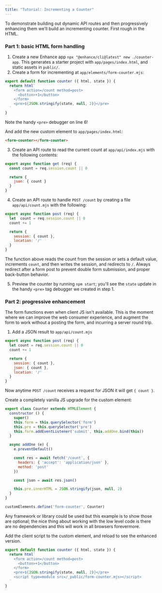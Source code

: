 ```yaml
---
title: "Tutorial: Incrementing a Counter"
---
```


To demonstrate building out dynamic API routes and then progressively enhancing them we'll build an incrementing counter. First rough in the HTML.

### Part 1: basic HTML form handling

1. Create a new Enhance app `npx "@enhance/cli@latest" new ./counter-app`. This generates a starter project with `app/pages/index.html`, and static assets in `public/`.
2. Create a form for incrementing at `app/elements/form-counter.mjs`:

<doc-code filename="app/elements/form-counter.mjs" numbered>

```javascript
export default function counter ({ html, state }) {
  return html`
    <form action=/count method=post>
      <button>+1</button>
    </form>
    <pre>${JSON.stringify(state, null, 2)}</pre>
  `
}
```
</doc-code>

<doc-callout level="tip" mark="🔎">

Note the handy `<pre>` debugger on line 6!

</doc-callout>

And add the new custom element to `app/pages/index.html`:

<doc-code filename="app/pages/index.html" numbered>

```html
<form-counter></form-counter>
```
</doc-code>

3. Create an API route to read the current count at `app/api/index.mjs` with the following contents:

<doc-code filename="app/api/index.mjs" numbered>

```javascript
export async function get (req) {
  const count = req.session.count || 0

  return {
    json: { count }
  }
}
```
</doc-code>

4. Create an API route to handle `POST /count` by creating a file `app/api/count.mjs` with the following:

<doc-code filename="app/api/count.mjs" numbered>

```javascript
export async function post (req) {
  let  count = req.session.count || 0
  count += 1

  return {
    session: { count },
    location: '/'
  }
}
```
</doc-code>

The function above reads the count from the session or sets a default value, increments `count`, and then writes the session, and redirects to `/`. Always redirect after a form post to prevent double form submission, and proper back-button behavior.

5. Preview the counter by running `npm start`; you'll see the `state` update in the handy `<pre>` tag debugger we created in step 1.

### Part 2: progressive enhancement

The form functions even when client JS isn't available. This is the moment where we can improve the web consumer experience, and augment the form to work without a posting the form, and incurring a server round trip.

1. Add a JSON result to `app/api/count.mjs`

<doc-code highlight="7-add" filename="app/api/count.mjs" numbered>

```javascript
export async function post (req) {
  let count = req.session.count || 0
  count += 1

  return {
    session: { count },
    json: { count },
    location: '/'
  }
}
```
</doc-code>

Now anytime `POST /count` receives a request for JSON it will get `{ count }`.

Create a completely vanilla JS upgrade for the custom element:

<doc-code filename="public/form-count.mjs" numbered>

```javascript
export class Counter extends HTMLElement {
  constructor () {
    super()
    this.form = this.querySelector('form')
    this.pre = this.querySelector('pre')
    this.form.addEventListener('submit', this.addOne.bind(this))
  }

  async addOne (e) {
    e.preventDefault()

    const res = await fetch('/count', {
      headers: { 'accept': 'application/json' },
      method: 'post'
    })

    const json = await res.json()

    this.pre.innerHTML = JSON.stringify(json, null, 2)
  }
}

customElements.define('form-counter', Counter)
```
</doc-code>

<doc-callout level="info" mark="🍦">

Any framework or library could be used but this example is to show those are optional; the nice thing about working with the low level code is there are no dependencies and this will work in all browsers forevermore.

</doc-callout>

Add the client script to the custom element, and reload to see the enhanced version.

<doc-code highlight="7-add" filename="app/elements/form-counter.mjs" numbered>

```javascript
export default function counter ({ html, state }) {
  return html`
    <form action=/count method=post>
      <button>+1</button>
    </form>
    <pre>${JSON.stringify(state, null, 2)}</pre>
    <script type=module src=/_public/form-counter.mjs></script>
  `
}
```
</doc-code>
